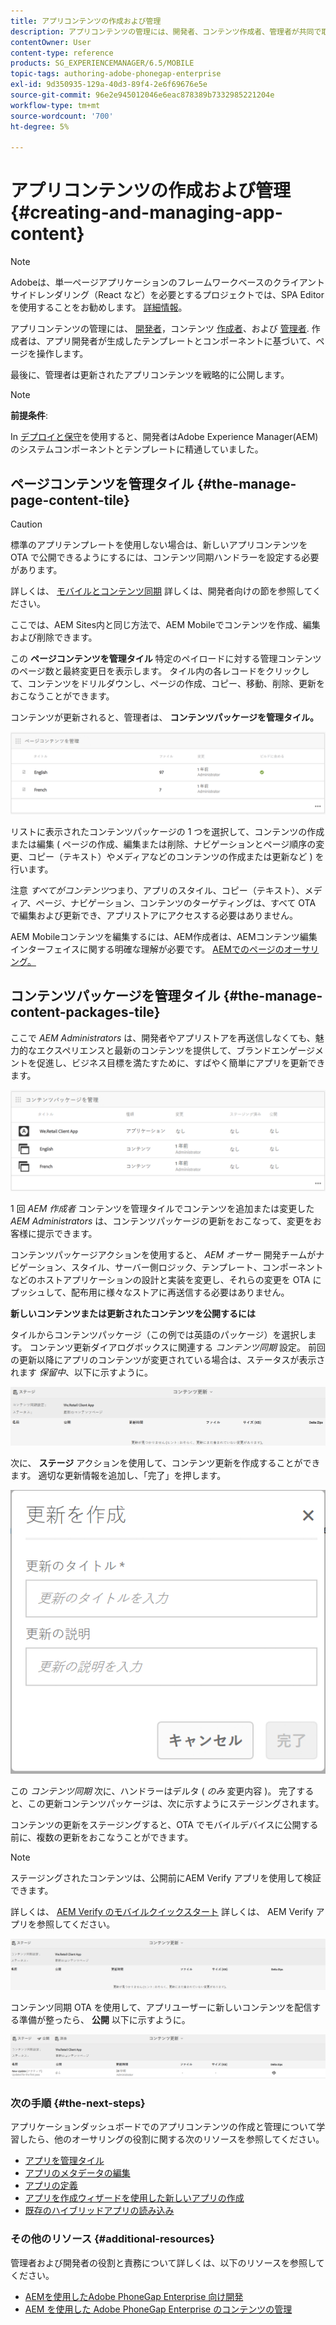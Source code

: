 ```yaml
---
title: アプリコンテンツの作成および管理
description: アプリコンテンツの管理には、開発者、コンテンツ作成者、管理者が共同で取り組む必要があります。 作成者は、アプリ開発者が生成したテンプレートとコンポーネントに基づいて、ページを操作します。
contentOwner: User
content-type: reference
products: SG_EXPERIENCEMANAGER/6.5/MOBILE
topic-tags: authoring-adobe-phonegap-enterprise
exl-id: 9d350935-129a-40d3-89f4-2e6f69676e5e
source-git-commit: 96e2e945012046e6eac878389b7332985221204e
workflow-type: tm+mt
source-wordcount: '700'
ht-degree: 5%

---
```


# アプリコンテンツの作成および管理{#creating-and-managing-app-content}

>[!NOTE]
>
>Adobeは、単一ページアプリケーションのフレームワークベースのクライアントサイドレンダリング（React など）を必要とするプロジェクトでは、SPA Editor を使用することをお勧めします。 [詳細情報](/help/sites-developing/spa-overview.md)。

アプリコンテンツの管理には、 [開発者](#developer)，コンテンツ [作成者](#author)、および [管理者](#administrator). 作成者は、アプリ開発者が生成したテンプレートとコンポーネントに基づいて、ページを操作します。

最後に、管理者は更新されたアプリコンテンツを戦略的に公開します。

>[!NOTE]
>
>**前提条件**:
>
>In [デプロイと保守](/help/sites-deploying/deploy.md)を使用すると、開発者はAdobe Experience Manager(AEM) のシステムコンポーネントとテンプレートに精通していました。

## ページコンテンツを管理タイル {#the-manage-page-content-tile}

>[!CAUTION]
>
>標準のアプリテンプレートを使用しない場合は、新しいアプリコンテンツを OTA で公開できるようにするには、コンテンツ同期ハンドラーを設定する必要があります。
>
>詳しくは、 [モバイルとコンテンツ同期](/help/mobile/phonegap-contentsync.md) 詳しくは、開発者向けの節を参照してください。

ここでは、AEM Sites内と同じ方法で、AEM Mobileでコンテンツを作成、編集および削除できます。

この **ページコンテンツを管理タイル** 特定のペイロードに対する管理コンテンツのページ数と最終変更日を表示します。 タイル内の各レコードをクリックして、コンテンツをドリルダウンし、ページの作成、コピー、移動、削除、更新をおこなうことができます。

コンテンツが更新されると、管理者は、 **コンテンツパッケージを管理タイル。**

![chlimage_1-161](assets/chlimage_1-161.png)

リストに表示されたコンテンツパッケージの 1 つを選択して、コンテンツの作成または編集 ( ページの作成、編集または削除、ナビゲーションとページ順序の変更、コピー（テキスト）やメディアなどのコンテンツの作成または更新など ) を行います。

注意 *すべてがコンテンツ*&#x200B;つまり、アプリのスタイル、コピー（テキスト）、メディア、ページ、ナビゲーション、コンテンツのターゲティングは、すべて OTA で編集および更新でき、アプリストアにアクセスする必要はありません。

AEM Mobileコンテンツを編集するには、AEM作成者は、AEMコンテンツ編集インターフェイスに関する明確な理解が必要です。 [AEMでのページのオーサリング。](/help/sites-authoring/qg-page-authoring.md)

## コンテンツパッケージを管理タイル {#the-manage-content-packages-tile}

ここで *AEM Administrators* は、開発者やアプリストアを再送信しなくても、魅力的なエクスペリエンスと最新のコンテンツを提供して、ブランドエンゲージメントを促進し、ビジネス目標を満たすために、すばやく簡単にアプリを更新できます。

![chlimage_1-162](assets/chlimage_1-162.png)

1 回 *AEM 作成者* コンテンツを管理タイルでコンテンツを追加または変更した *AEM Administrators* は、コンテンツパッケージの更新をおこなって、変更をお客様に提示できます。

コンテンツパッケージアクションを使用すると、 *AEM オーサー* 開発チームがナビゲーション、スタイル、サーバー側ロジック、テンプレート、コンポーネントなどのホストアプリケーションの設計と実装を変更し、それらの変更を OTA にプッシュして、配布用に様々なストアに再送信する必要はありません。

**新しいコンテンツまたは更新されたコンテンツを公開するには**

タイルからコンテンツパッケージ（この例では英語のパッケージ）を選択します。 コンテンツ更新ダイアログボックスに関連する *コンテンツ同期* 設定。 前回の更新以降にアプリのコンテンツが変更されている場合は、ステータスが表示されます *保留中*、以下に示すように。

![chlimage_1-163](assets/chlimage_1-163.png)

次に、 **ステージ** アクションを使用して、コンテンツ更新を作成することができます。 適切な更新情報を追加し、「完了」を押します。

![chlimage_1-164](assets/chlimage_1-164.png)

この *コンテンツ同期* 次に、ハンドラーはデルタ ( *のみ* 変更内容 )。 完了すると、この更新コンテンツパッケージは、次に示すようにステージングされます。

コンテンツの更新をステージングすると、OTA でモバイルデバイスに公開する前に、複数の更新をおこなうことができます。

>[!NOTE]
>
>ステージングされたコンテンツは、公開前にAEM Verify アプリを使用して検証できます。
>
>詳しくは、 [AEM Verify のモバイルクイックスタート](/help/mobile/phonegap-mobile-quickstart.md) 詳しくは、 AEM Verify アプリを参照してください。

![chlimage_1-165](assets/chlimage_1-165.png)

コンテンツ同期 OTA を使用して、アプリユーザーに新しいコンテンツを配信する準備が整ったら、 **公開** 以下に示すように。

![chlimage_1-166](assets/chlimage_1-166.png)

### 次の手順 {#the-next-steps}

アプリケーションダッシュボードでのアプリコンテンツの作成と管理について学習したら、他のオーサリングの役割に関する次のリソースを参照してください。

* [アプリを管理タイル](/help/mobile/phonegap-app-details-tile.md)
* [アプリのメタデータの編集](/help/mobile/phonegap-editmetadata.md)
* [アプリの定義](/help/mobile/phonegap-app-definitions.md)
* [アプリを作成ウィザードを使用した新しいアプリの作成](/help/mobile/phonegap-create-new-app.md)
* [既存のハイブリッドアプリの読み込み](/help/mobile/phonegap-adding-content-to-imported-app.md)

### その他のリソース {#additional-resources}

管理者および開発者の役割と責務について詳しくは、以下のリソースを参照してください。

* [AEMを使用したAdobe PhoneGap Enterprise 向け開発](/help/mobile/developing-in-phonegap.md)
* [AEM を使用した Adobe PhoneGap Enterprise のコンテンツの管理](/help/mobile/administer-phonegap.md)
